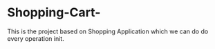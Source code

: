 # Shopping-Cart-
This is the project based on Shopping Application which we can do do every operation init.

